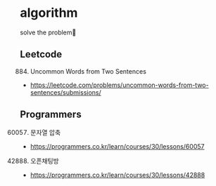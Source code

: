 # algorithm

solve the problem👿

## Leetcode

884. Uncommon Words from Two Sentences

- https://leetcode.com/problems/uncommon-words-from-two-sentences/submissions/

## Programmers

60057. 문자열 압축

- https://programmers.co.kr/learn/courses/30/lessons/60057

42888. 오픈채팅방

- https://programmers.co.kr/learn/courses/30/lessons/42888
